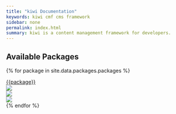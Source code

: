 ```yaml
---
title: "kiwi Documentation"
keywords: kiwi cmf cms framework
sidebar: none
permalink: index.html
summary: kiwi is a content management framework for developers. 
---
```


## Available Packages
{% for package in site.data.packages.packages %}
<div class="row" style="margin-top:5px;">
    <div class="col-md-4">
        <a href="https://github.com/{{package}}">{{package}}</a>
    </div>
    <div class="col-md-8">
        <div class="pull-left" style="min-width:120px;">
            <a class="repo-badge" href="https://travis-ci.org/{{package}}" rel="nofollow">
                <img src="https://travis-ci.org/{{package}}.svg?branch=develop" data-canonical-src="https://travis-ci.org/{{package}}" style="max-width:100%;">
            </a>
        </div>
        <div class="pull-left" style="min-width:140px;">
          <a class="repo-badge" href="https://coveralls.io/github/{{package}}" rel="nofollow">
              <img src="https://coveralls.io/repos/github/{{package}}/badge.svg?branch=develop" data-canonical-src="https://coveralls.io/github/{{package}}" style="max-width:100%;">
          </a>      
        </div>
        <div class="pull-left">
            <a class="repo-badge" href="https://packagist.org/packages/{{package}}" rel="nofollow">
                <img src="https://img.shields.io/packagist/v/{{package}}.svg" data-canonical-src="https://packagist.org/packages/{{package}}" style="max-width:100%;">
            </a>
        </div>
        <div class="clearfix"></div>
    </div>
</div>
{% endfor %}
